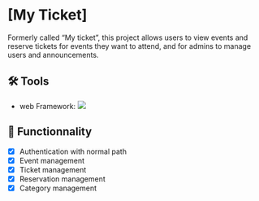 # [My Ticket]

Formerly called “My ticket”, this project allows users to view events and reserve tickets for events they want to attend, and for admins to manage users and announcements.
 
## 🛠️ Tools
- web Framework: ![](https://img.shields.io/badge/Code-reactjs-informational?style=flat&logo=reactjs&color=61DAFB)

## 🚀 Functionnality
- [x] Authentication with normal path
- [x] Event management
- [x] Ticket management
- [x] Reservation management
- [x] Category management

